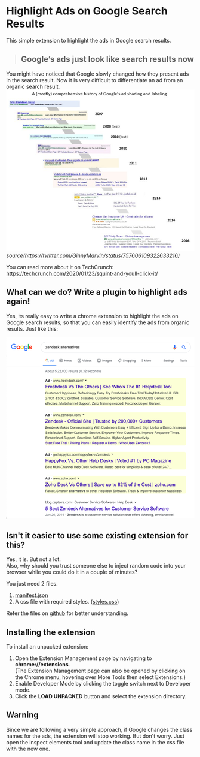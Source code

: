 # Highlight Ads on Google Search Results

This simple extension to highlight the ads in Google search results.

> ## Google’s ads just look like search results now

You might have noticed that Google slowly changed how they present ads in the search result. Now it is very difficult to differentiate an ad from an organic search result.
![](images/g-ads-change.jpg)
_source(https://twitter.com/GinnyMarvin/status/757606109322633216)_

You can read more about it on TechCrunch:
https://techcrunch.com/2020/01/23/squint-and-youll-click-it/

## What can we do? Write a plugin to highlight ads again!

Yes, its really easy to write a chrome extension to highlight the ads on Google search results, so that you can easily identify the ads from organic results. Just like this:

![extenstion-screenshot](images/extenstion-screenshot.png)

## Isn't it easier to use some existing extension for this?

Yes, it is. But not a lot.  
Also, why should you trust someone else to inject random code into your browser while you could do it in a couple of minutes?

You just need 2 files.

1. [manifest.json](https://github.com/rohithb/highlight-ads-on-google-search-result/blob/master/manifest.json)
2. A css file with required styles. ([styles.css](https://github.com/rohithb/highlight-ads-on-google-search-result/blob/master/src/styles.css))

Refer the files on [github](https://github.com/rohithb/highlight-ads-on-google-search-result) for better understanding.

## Installing the extension

To install an unpacked extension:

1. Open the Extension Management page by navigating to **chrome://extensions**.  
   (The Extension Management page can also be opened by clicking on the Chrome menu, hovering over More Tools then select Extensions.)
2. Enable Developer Mode by clicking the toggle switch next to Developer mode.
3. Click the **LOAD UNPACKED** button and select the extension directory.

## Warning

Since we are following a very simple approach, if Google changes the class names for the ads, the extension will stop working. But don't worry. Just open the inspect elements tool and update the class name in the css file with the new one.
